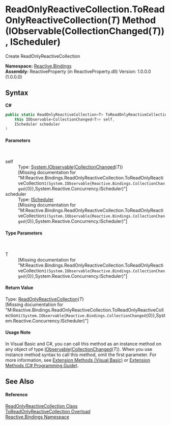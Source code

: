 # ReadOnlyReactiveCollection.ToReadOnlyReactiveCollection(*T*) Method (IObservable(CollectionChanged(*T*)), IScheduler)
 

Create ReadOnlyReactiveCollection

**Namespace:**&nbsp;<a href="c3971206-685a-088e-bb60-d89f59135b99">Reactive.Bindings</a><br />**Assembly:**&nbsp;ReactiveProperty (in ReactiveProperty.dll) Version: 1.0.0.0 (1.0.0.0)

## Syntax

**C#**<br />
``` C#
public static ReadOnlyReactiveCollection<T> ToReadOnlyReactiveCollection<T>(
	this IObservable<CollectionChanged<T>> self,
	IScheduler scheduler
)

```


#### Parameters
&nbsp;<dl><dt>self</dt><dd>Type: <a href="http://msdn2.microsoft.com/en-us/library/dd990377" target="_blank">System.IObservable</a>(<a href="24c66563-ab8b-9a2a-e823-ec1fe1f272b9">CollectionChanged</a>(*T*))<br />\[Missing <param name="self"/> documentation for "M:Reactive.Bindings.ReadOnlyReactiveCollection.ToReadOnlyReactiveCollection``1(System.IObservable{Reactive.Bindings.CollectionChanged{``0}},System.Reactive.Concurrency.IScheduler)"\]</dd><dt>scheduler</dt><dd>Type: <a href="http://msdn2.microsoft.com/en-us/library/hh229149" target="_blank">IScheduler</a><br />\[Missing <param name="scheduler"/> documentation for "M:Reactive.Bindings.ReadOnlyReactiveCollection.ToReadOnlyReactiveCollection``1(System.IObservable{Reactive.Bindings.CollectionChanged{``0}},System.Reactive.Concurrency.IScheduler)"\]</dd></dl>

#### Type Parameters
&nbsp;<dl><dt>T</dt><dd>\[Missing <typeparam name="T"/> documentation for "M:Reactive.Bindings.ReadOnlyReactiveCollection.ToReadOnlyReactiveCollection``1(System.IObservable{Reactive.Bindings.CollectionChanged{``0}},System.Reactive.Concurrency.IScheduler)"\]</dd></dl>

#### Return Value
Type: <a href="b12e7e8c-f79a-9768-f64e-f5fe747e1d4a">ReadOnlyReactiveCollection</a>(*T*)<br />\[Missing <returns> documentation for "M:Reactive.Bindings.ReadOnlyReactiveCollection.ToReadOnlyReactiveCollection``1(System.IObservable{Reactive.Bindings.CollectionChanged{``0}},System.Reactive.Concurrency.IScheduler)"\]

#### Usage Note
In Visual Basic and C#, you can call this method as an instance method on any object of type <a href="http://msdn2.microsoft.com/en-us/library/dd990377" target="_blank">IObservable</a>(<a href="24c66563-ab8b-9a2a-e823-ec1fe1f272b9">CollectionChanged</a>(*T*)). When you use instance method syntax to call this method, omit the first parameter. For more information, see <a href="http://msdn.microsoft.com/en-us/library/bb384936.aspx">Extension Methods (Visual Basic)</a> or <a href="http://msdn.microsoft.com/en-us/library/bb383977.aspx">Extension Methods (C# Programming Guide)</a>.

## See Also


#### Reference
<a href="20665008-c291-afc1-b027-ec7b0cf8b44d">ReadOnlyReactiveCollection Class</a><br /><a href="dd38358e-35ce-89f8-a8b7-4256dc44a301">ToReadOnlyReactiveCollection Overload</a><br /><a href="c3971206-685a-088e-bb60-d89f59135b99">Reactive.Bindings Namespace</a><br />